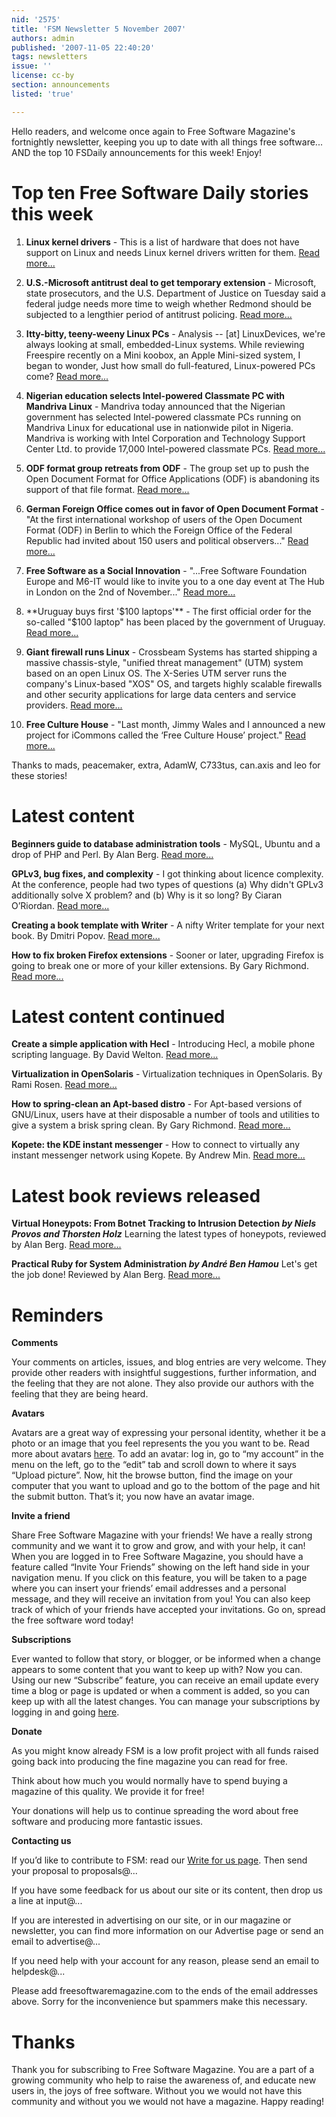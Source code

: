 ```yaml
---
nid: '2575'
title: 'FSM Newsletter 5 November 2007'
authors: admin
published: '2007-11-05 22:40:20'
tags: newsletters
issue: ''
license: cc-by
section: announcements
listed: 'true'

---
```

Hello readers, and welcome once again to Free Software Magazine's fortnightly newsletter, keeping you up to date with all things free software... AND the top 10 FSDaily announcements for this week! Enjoy!


<!--break-->



# Top ten Free Software Daily stories this week

1. **Linux kernel drivers** - This is a list of hardware that does not have support on Linux and needs Linux kernel drivers written for them. [Read more...](http://www.fsdaily.com/EndUser/Linux_kernel_drivers/)

2. **U.S.-Microsoft antitrust deal to get temporary extension** - Microsoft, state prosecutors, and the U.S. Department of Justice on Tuesday said a federal judge needs more time to weigh whether Redmond should be subjected to a lengthier period of antitrust policing. [Read more...](http://www.fsdaily.com/Legal/U_S_Microsoft_antitrust_deal_to_get_temporary_extension/)

3. **Itty-bitty, teeny-weeny Linux PCs** - Analysis -- [at] LinuxDevices, we're always looking at small, embedded-Linux systems. While reviewing Freespire recently on a Mini koobox, an Apple Mini-sized system, I began to wonder, Just how small do full-featured, Linux-powered PCs come? [Read more...](http://www.fsdaily.com/EndUser/Itty_bitty_teeny_weeny_Linux_PCs/)

4. **Nigerian education selects Intel-powered Classmate PC with Mandriva Linux** - Mandriva today announced that the Nigerian government has selected Intel-powered classmate PCs running on Mandriva Linux for educational use in nationwide pilot in Nigeria. Mandriva is working with Intel Corporation and Technology Support Center Ltd. to provide 17,000 Intel-powered classmate PCs. [Read more...](http://www.fsdaily.com/Governments/Nigerian_education_selects_Intel-powered_Classmate_PC_with_Mandriva_Linux/)

5. **ODF format group retreats from ODF** - The group set up to push the Open Document Format for Office Applications (ODF) is abandoning its support of that file format. [Read more...](http://www.fsdaily.com/Community/ODF_format_group_retreats_from_ODF/)

6. **German Foreign Office comes out in favor of Open Document Format** - "At the first international workshop of users of the Open Document Format (ODF) in Berlin to which the Foreign Office of the Federal Republic had invited about 150 users and political observers..." [Read more...](http://www.fsdaily.com/Governments/German_Foreign_Office_comes_out_in_favor_of_Open_Document_Format/)

7. **Free Software as a Social Innovation** - "...Free Software Foundation Europe and M6-IT would like to invite you to a one day event at The Hub in London on the 2nd of November..." [Read more...](http://www.fsdaily.com/Community/Free_Software_as_a_Social_Innovation-2/)

8. **Uruguay buys first '$100 laptops'** - The first official order for the so-called "$100 laptop" has been placed by the government of Uruguay. [Read more...](http://www.fsdaily.com/Governments/Uruguay_buys_first_100_laptops/)

9. **Giant firewall runs Linux** - Crossbeam Systems has started shipping a massive chassis-style, "unified threat management" (UTM) system based on an open Linux OS. The X-Series UTM server runs the company's Linux-based "XOS" OS, and targets highly scalable firewalls and other security applications for large data centers and service providers. [Read more...](http://www.fsdaily.com/Industry/Giant_firewall_runs_Linux/)

10. **Free Culture House** - "Last month, Jimmy Wales and I announced a new project for iCommons called the ‘Free Culture House’ project." [Read more...](http://www.fsdaily.com/Philosophy/Free_Culture_House/)

Thanks to mads, peacemaker, extra, AdamW, C733tus, can.axis and leo for these stories!


# Latest content

**Beginners guide to database administration tools** - MySQL, Ubuntu and a drop of PHP and Perl. By Alan Berg. [Read more...](http://www.freesoftwaremagazine.com/articles/beginners_guide_to_database_administration_tools)

**GPLv3, bug fixes, and complexity** - I got thinking about licence complexity. At the conference, people had two types of questions (a) Why didn't GPLv3 additionally solve X problem? and (b) Why is it so long? By Ciaran O’Riordan. [Read more...](http://www.freesoftwaremagazine.com/blogs/gplv3_bug_fixes_and_complexity)

**Creating a book template with Writer** - A nifty Writer template for your next book. By Dmitri Popov. [Read more...](http://www.freesoftwaremagazine.com/articles/create_book_template_with_writer)

**How to fix broken Firefox extensions** - Sooner or later, upgrading Firefox is going to break one or more of your killer extensions. By Gary Richmond. [Read more...](http://www.freesoftwaremagazine.com/blogs/how_to_fix_broken_firefox_extensions)


# Latest content continued

**Create a simple application with Hecl** - Introducing Hecl, a mobile phone scripting language. By David Welton. [Read more...](http://www.freesoftwaremagazine.com/articles/creating_a_simple_application_with_hecl)

**Virtualization in OpenSolaris** - Virtualization techniques in OpenSolaris. By Rami Rosen. [Read more...](http://www.freesoftwaremagazine.com/articles/virtualization_in_opensolaris)

**How to spring-clean an Apt-based distro** - For Apt-based versions of GNU/Linux, users have at their disposable a number of tools and utilities to give a system a brisk spring clean. By Gary Richmond. [Read more...](http://www.freesoftwaremagazine.com/blogs/how_to_spring_clean_an_apt_based_distro)

**Kopete: the KDE instant messenger** - How to connect to virtually any instant messenger network using Kopete. By Andrew Min. [Read more...](http://www.freesoftwaremagazine.com/articles/kopete_kde_instant_messenger)


# Latest book reviews released

**Virtual Honeypots: From Botnet Tracking to Intrusion Detection _by Niels Provos and Thorsten Holz_** Learning the latest types of honeypots, reviewed by Alan Berg. [Read more...](http://www.freesoftwaremagazine.com/articles/book_review_virtual_honeypots_botnet_tracking_intrusion_detection)

**Practical Ruby for System Administration _by André Ben Hamou_** Let's get the job done! Reviewed by Alan Berg. [Read more...](http://www.freesoftwaremagazine.com/articles/practical_ruby_for_system_administration)


# Reminders

**Comments**

Your comments on articles, issues, and blog entries are very welcome. They provide other readers with insightful suggestions, further information, and the feeling that they are not alone. They also provide our authors with the feeling that they are being heard.

**Avatars**

Avatars are a great way of expressing your personal identity, whether it be a photo or an image that you feel represents the you you want to be. Read more about avatars [here](http://www.freesoftwaremagazine.com/node/1713). To add an avatar: log in, go to “my account” in the menu on the left, go to the “edit” tab and scroll down to where it says “Upload picture”. Now, hit the browse button, find the image on your computer that you want to upload and go to the bottom of the page and hit the submit button. That’s it; you now have an avatar image.

**Invite a friend**

Share Free Software Magazine with your friends! We have a really strong community and we want it to grow and grow, and with your help, it can! When you are logged in to Free Software Magazine, you should have a feature called “Invite Your Friends” showing on the left hand side in your navigation menu. If you click on this feature, you will be taken to a page where you can insert your friends’ email addresses and a personal message, and they will receive an invitation from you! You can also keep track of which of your friends have accepted your invitations. Go on, spread the free software word today!

**Subscriptions**

Ever wanted to follow that story, or blogger, or be informed when a change appears to some content that you want to keep up with? Now you can. Using our new “Subscribe” feature, you can receive an email update every time a blog or page is updated or when a comment is added, so you can keep up with all the latest changes. You can manage your subscriptions by logging in and going [here](http://www.freesoftwaremagazine.com/subscriptions).

**Donate**

As you might know already FSM is a low profit project with all funds raised going back into producing the fine magazine you can read for free.

Think about how much you would normally have to spend buying a magazine of this quality. We provide it for free!

Your donations will help us to continue spreading the word about free software and producing more fantastic issues.

**Contacting us**

If you’d like to contribute to FSM: read our [Write for us page](http://www.freesoftwaremagazine.com/write_for_us). Then send your proposal to proposals@...

If you have some feedback for us about our site or its content, then drop us a line at input@...

If you are interested in advertising on our site, or in our magazine or newsletter, you can find more information on our Advertise page or send an email to advertise@...

If you need help with your account for any reason, please send an email to helpdesk@...

Please add freesoftwaremagazine.com to the ends of the email addresses above. Sorry for the inconvenience but spammers make this necessary.


# Thanks

Thank you for subscribing to Free Software Magazine. You are a part of a growing community who help to raise the awareness of, and educate new users in, the joys of free software. Without you we would not have this community and without you we would not have a magazine. Happy reading!

